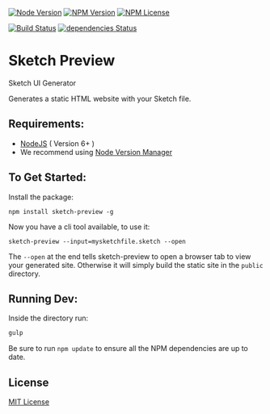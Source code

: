 [![Node Version](https://img.shields.io/node/v/sketch-preview.svg?maxAge=60)](https://www.npmjs.com/package/sketch-preview) [![NPM Version](https://img.shields.io/npm/v/sketch-preview.svg?maxAge=60)](https://www.npmjs.com/package/sketch-preview) [![NPM License](https://img.shields.io/npm/l/sketch-preview.svg?maxAge=60)](https://www.npmjs.com/package/sketch-preview) 

[![Build Status](https://drone.stackdot.com/api/badges/stackdot/sketch-preview/status.svg?maxAge=60)](https://drone.stackdot.com/stackdot/sketch-preview) [![dependencies Status](https://img.shields.io/david/stackdot/sketch-preview.svg?maxAge=60)](https://david-dm.org/stackdot/sketch-preview)

Sketch Preview
===

Sketch UI Generator

Generates a static HTML website with your Sketch file.

Requirements:
---

- [NodeJS](https://nodejs.org/en/download/) ( Version 6+ )
- We recommend using [Node Version Manager](https://github.com/creationix/nvm)

To Get Started:
---

Install the package:
		
	npm install sketch-preview -g

Now you have a cli tool available, to use it:
	
	sketch-preview --input=mysketchfile.sketch --open

The `--open` at the end tells sketch-preview to open a browser tab to view your generated site. Otherwise it will simply build the static site in the `public` directory.


Running Dev:
---

Inside the directory run:

```bash
gulp
```

Be sure to run `npm update` to ensure all the NPM dependencies are up to date.




License
----

[MIT License](http://en.wikipedia.org/wiki/MIT_License)

